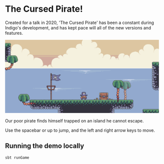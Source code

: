 # The Cursed Pirate!

Created for a talk in 2020, 'The Cursed Pirate' has been a constant during Indigo's development, and has kept pace will all of the new versions and features.

![A screenshot of the cursed pirat demo](the-cursed-pirate.png)

Our poor pirate finds himself trapped on an island he cannot escape.

Use the spacebar or up to jump, and the left and right arrow keys to move.

## Running the demo locally

```scala
sbt runGame
```

